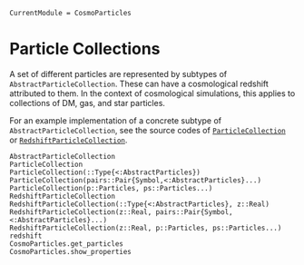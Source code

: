 ```@meta
CurrentModule = CosmoParticles
```

# Particle Collections

A set of different particles are represented by subtypes of `AbstractParticleCollection`.
These can have a cosmological redshift attributed to them.
In the context of cosmological simulations, this applies to collections of DM, gas, and star particles.

For an example implementation of a concrete subtype of `AbstractParticleCollection`, see the source codes of
[`ParticleCollection`](@ref) or [`RedshiftParticleCollection`](@ref).

```@docs
AbstractParticleCollection
ParticleCollection
ParticleCollection(::Type{<:AbstractParticles})
ParticleCollection(pairs::Pair{Symbol,<:AbstractParticles}...)
ParticleCollection(p::Particles, ps::Particles...)
RedshiftParticleCollection
RedshiftParticleCollection(::Type{<:AbstractParticles}, z::Real)
RedshiftParticleCollection(z::Real, pairs::Pair{Symbol,<:AbstractParticles}...)
RedshiftParticleCollection(z::Real, p::Particles, ps::Particles...)
redshift
CosmoParticles.get_particles
CosmoParticles.show_properties
```
